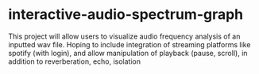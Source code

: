 # interactive-audio-spectrum-graph
This project will allow users to visualize audio frequency analysis of an inputted wav file. Hoping to include integration of streaming platforms like spotify (with login), and allow manipulation of playback (pause, scroll), in addition to reverberation, echo, isolation
